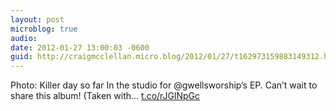 ```yaml
---
layout: post
microblog: true
audio: 
date: 2012-01-27 13:00:03 -0600
guid: http://craigmcclellan.micro.blog/2012/01/27/t162973159883149312.html
---
```

Photo: Killer day so far In the studio for @gwellsworship’s EP. Can’t wait to share this album! (Taken with... [t.co/rJGlNpGc](http://t.co/rJGlNpGc)
